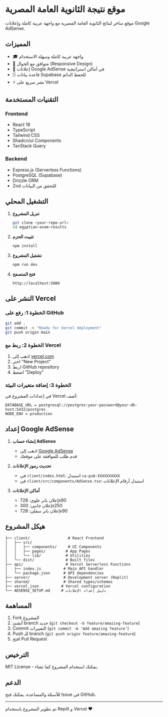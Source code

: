 # موقع نتيجة الثانوية العامة المصرية

موقع ساخر لنتائج الثانوية العامة المصرية مع واجهة عربية كاملة وإعلانات Google AdSense.

## المميزات

- 🎓 واجهة عربية كاملة وسهلة الاستخدام
- 📱 متوافق مع الجوال (Responsive Design)
- 🎯 إعلانات Google AdSense في أماكن استراتيجية
- 🗄️ قاعدة بيانات Supabase للحفظ الدائم
- ⚡ نشر سريع على Vercel

## التقنيات المستخدمة

### Frontend
- React 18
- TypeScript
- Tailwind CSS
- Shadcn/ui Components
- TanStack Query

### Backend
- Express.js (Serverless Functions)
- PostgreSQL (Supabase)
- Drizzle ORM
- Zod للتحقق من البيانات

## التشغيل المحلي

1. **تنزيل المشروع**
   ```bash
   git clone <your-repo-url>
   cd egyptian-exam-results
   ```

2. **تثبيت الحزم**
   ```bash
   npm install
   ```

3. **تشغيل المشروع**
   ```bash
   npm run dev
   ```

4. **فتح المتصفح**
   ```
   http://localhost:5000
   ```

## النشر على Vercel

### الخطوة 1: رفع على GitHub
```bash
git add .
git commit -m "Ready for Vercel deployment"
git push origin main
```

### الخطوة 2: ربط مع Vercel
1. اذهب إلى [vercel.com](https://vercel.com)
2. اختر "New Project"
3. اربط GitHub repository
4. اضغط "Deploy"

### الخطوة 3: إضافة متغيرات البيئة
في إعدادات المشروع في Vercel أضف:
```
DATABASE_URL = postgresql://postgres:your-password@your-db-host:5432/postgres
NODE_ENV = production
```

## إعداد Google AdSense

1. **إنشاء حساب AdSense**
   - اذهب إلى [Google AdSense](https://www.google.com/adsense/)
   - قدم طلب للموافقة على موقعك

2. **تحديث رموز الإعلانات**
   - في `client/index.html`: استبدل `ca-pub-XXXXXXXXXX`
   - في `client/src/components/AdSense.tsx`: استبدل أرقام الإعلانات

3. **أماكن الإعلانات**
   - إعلان بانر علوي: 728x90
   - إعلان جانبي: 300x250  
   - إعلان بانر سفلي: 728x90

## هيكل المشروع

```
├── client/                 # React Frontend
│   ├── src/
│   │   ├── components/     # UI Components
│   │   ├── pages/         # App Pages
│   │   └── lib/           # Utilities
│   └── dist/              # Built files
├── api/                   # Vercel Serverless Functions
│   ├── index.js          # Main API handler
│   └── package.json      # API dependencies
├── server/               # Development server (Replit)
├── shared/               # Shared types/schemas
├── vercel.json          # Vercel configuration
└── ADSENSE_SETUP.md     # دليل إعداد الإعلانات
```

## المساهمة

1. Fork المشروع
2. أنشئ branch جديد (`git checkout -b feature/amazing-feature`)
3. Commit التغييرات (`git commit -m 'Add amazing feature'`)
4. Push للـ branch (`git push origin feature/amazing-feature`)
5. افتح Pull Request

## الترخيص

MIT License - يمكنك استخدام المشروع كما تشاء.

## الدعم

للأسئلة والمساعدة، يمكنك فتح Issue في GitHub.

---

تم تطوير المشروع باستخدام Replit و Vercel ❤️
